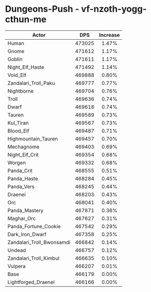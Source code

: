 # Dungeons-Push - vf-nzoth-yogg-cthun-me
| Actor | DPS | Increase |
|---|:---:|:---:|
|Human|473025|1.47%|
|Gnome|471612|1.17%|
|Goblin|471611|1.17%|
|Night_Elf_Haste|471492|1.14%|
|Void_Elf|469888|0.80%|
|Zandalari_Troll_Paku|469777|0.77%|
|Nightborne|469704|0.76%|
|Troll|469636|0.74%|
|Dwarf|469618|0.74%|
|Tauren|469589|0.73%|
|Kul_Tiran|469567|0.73%|
|Blood_Elf|469487|0.71%|
|Highmountain_Tauren|469457|0.70%|
|Mechagnome|469403|0.69%|
|Night_Elf_Crit|469354|0.68%|
|Worgen|469332|0.68%|
|Panda_Crit|468555|0.51%|
|Panda_Haste|468284|0.45%|
|Panda_Vers|468245|0.44%|
|Draenei|468203|0.43%|
|Orc|468041|0.40%|
|Panda_Mastery|467871|0.36%|
|Maghar_Orc|467627|0.31%|
|Panda_Fortune_Cookie|467542|0.29%|
|Dark_Iron_Dwarf|467358|0.25%|
|Zandalari_Troll_Bwonsamdi|466842|0.14%|
|Undead|466757|0.12%|
|Zandalari_Troll_Kimbul|466635|0.10%|
|Vulpera|466207|0.01%|
|Base|466179|0.00%|
|Lightforged_Draenei|466166|0.00%|
